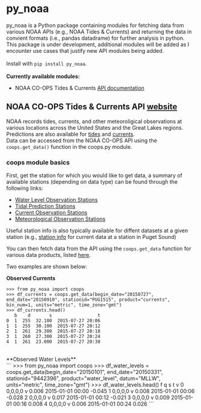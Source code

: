 # py_noaa
py_noaa is a Python package containing modules for fetching data from various NOAA APIs (e.g., NOAA Tides & Currents) and returning the data in convient formats (i.e., pandas datadrame) for further analysis in python. This package is under development, additional modules will be added as I encounter use cases that justify new API modules being added.<br>
<br>
Install with `pip install py_noaa`.<br>
<br>
**Currently available modules:**
- NOAA CO-OPS Tides & Currents [API documentation](https://tidesandcurrents.noaa.gov/api/)

## NOAA CO-OPS Tides & Currents API [website](https://tidesandcurrents.noaa.gov/)
NOAA records tides, currents, and other meteoroligical observations at various locations across the United States and the Great Lakes regions. Predictions are also available for [tides](https://tidesandcurrents.noaa.gov/tide_predictions.html) and [currents](https://tidesandcurrents.noaa.gov/noaacurrents/Help).
<br>
Data can be accessed from the NOAA CO-OPS API using the `coops.get_data()` function in the coops.py module.

### coops module basics

First, get the station for which you would like to get data, a summary of available stations (depending on data type) can be found through the following links:
<br>
- [Water Level Observation Stations](https://tidesandcurrents.noaa.gov/stations.html?type=Water+Levels)<br>
- [Tidal Prediction Stations](https://tidesandcurrents.noaa.gov/tide_predictions.html)<br>
- [Current Observation Stations](https://tidesandcurrents.noaa.gov/cdata/StationList?type=Current+Data&filter=active)<br>
- [Meteorological Observation Stations](https://tidesandcurrents.noaa.gov/stations.html?type=Meteorological%20Observations)

Useful station info is also typically available for diffent datasets at a given station (e.g., [station info](https://tidesandcurrents.noaa.gov/cdata/StationInfo?id=PUG1515) for current data at a station in Puget Sound)

You can then fetch data from the API using the `coops.get_data` function for various data products, listed [here](https://tidesandcurrents.noaa.gov/api/#products). 

Two examples are shown below:

**Observed Currents**
```
>>> from py_noaa import coops
>>> df_currents = coops.get_data(begin_date="20150727", end_date="20150910", stationid="PUG1515", product="currents", bin_num=1, units="metric", time_zone="gmt")
>>> df_currents.head()
   b    d       s                 t
0  1  255  32.100  2015-07-27 20:06
1  1  255  30.100  2015-07-27 20:12
2  1  261  29.300  2015-07-27 20:18
3  1  260  27.300  2015-07-27 20:24
4  1  261  23.000  2015-07-27 20:30
```
<br>
**Observed Water Levels**<br>
```
>>> from py_noaa import coops
>>> df_water_levels = coops.get_data(begin_date="20150101", end_date="20150331", stationid="9442396", product="water_level", datum="MLLW", units="metric", time_zone="gmt")
>>> df_water_levels.head()
         f  q      s                 t       v
0  0,0,0,0  v  0.006  2015-01-01 00:00  -0.045
1  0,0,0,0  v  0.008  2015-01-01 00:06  -0.028
2  0,0,0,0  v  0.017  2015-01-01 00:12  -0.021
3  0,0,0,0  v  0.009  2015-01-01 00:18   0.008
4  0,0,0,0  v  0.006  2015-01-01 00:24   0.026
```




